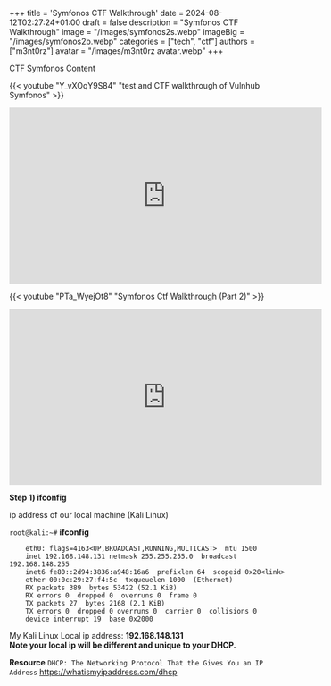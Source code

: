+++
title = 'Symfonos CTF Walkthrough'
date = 2024-08-12T02:27:24+01:00
draft = false
description = "Symfonos CTF Walkthrough"
image = "/images/symfonos2s.webp"
imageBig = "/images/symfonos2b.webp"
categories = ["tech", "ctf"]
authors = ["m3nt0rz"]
avatar = "/images/m3nt0rz avatar.webp"
+++

CTF Symfonos Content

{{< youtube "Y_vXOqY9S84" "test and CTF walkthrough of Vulnhub Symfonos" >}}


<iframe width="560" height="315" src="https://www.youtube.com/embed/Y_vXOqY9S84?si=-Xv8CfodVaPRbBBZ" title="YouTube video player" frameborder="0" allow="accelerometer; autoplay; clipboard-write; encrypted-media; gyroscope; picture-in-picture; web-share" referrerpolicy="strict-origin-when-cross-origin" allowfullscreen></iframe>





{{< youtube "PTa_WyejOt8" "Symfonos Ctf Walkthrough (Part 2)" >}}

<iframe width="560" height="315" src="https://www.youtube.com/embed/PTa_WyejOt8?si=C8aNaGRH_MkesizM" title="YouTube video player" frameborder="0" allow="accelerometer; autoplay; clipboard-write; encrypted-media; gyroscope; picture-in-picture; web-share" referrerpolicy="strict-origin-when-cross-origin" allowfullscreen></iframe>


**Step 1) ifconfig**

ip address of our local machine (Kali Linux)

`root@kali:~#` **ifconfig**

        eth0: flags=4163<UP,BROADCAST,RUNNING,MULTICAST>  mtu 1500
        inet 192.168.148.131 netmask 255.255.255.0  broadcast 192.168.148.255
        inet6 fe80::2d94:3836:a948:16a6  prefixlen 64  scopeid 0x20<link>
        ether 00:0c:29:27:f4:5c  txqueuelen 1000  (Ethernet)
        RX packets 389  bytes 53422 (52.1 KiB)
        RX errors 0  dropped 0  overruns 0  frame 0
        TX packets 27  bytes 2168 (2.1 KiB)
        TX errors 0  dropped 0 overruns 0  carrier 0  collisions 0
        device interrupt 19  base 0x2000

My Kali Linux Local ip address: **192.168.148.131**   
**Note your local ip will be different and unique to your DHCP.**

 **Resource**
 `DHCP: The Networking Protocol That the Gives You an IP Address` 
  https://whatismyipaddress.com/dhcp

